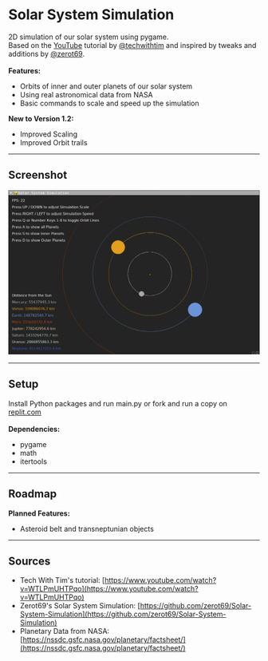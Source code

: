 # Solar System Simulation
2D simulation of our solar system using pygame. \
Based on the [YouTube](https://www.youtube.com/watch?v=WTLPmUHTPqo) tutorial by [@techwithtim](https://github.com/techwithtim/Python-Planet-Simulation) 
and inspired by tweaks and additions by [@zerot69](https://github.com/zerot69/Solar-System-Simulation). 
 \
  \
 **Features:**
 - Orbits of inner and outer planets of our solar system
 - Using real astronomical data from NASA
 - Basic commands to scale and speed up the simulation 

**New to Version 1.2:**
- Improved Scaling
- Improved Orbit trails

---

## Screenshot

![screenshot.png](https://raw.githubusercontent.com/kuranez/Solar-System-Simulation/refs/heads/main/screenshot/Screenshot-v1-2.png)

---

## Setup
Install Python packages and run main.py or fork and run a copy on [replit.com](https://replit.com/@kuranez/Solar-System-Simulation#main.py) \
 \
**Dependencies:**
- pygame
- math
- itertools

---

## Roadmap
**Planned Features:**
- Asteroid belt and transneptunian objects

---

## Sources

- Tech With Tim's tutorial: [https://www.youtube.com/watch?v=WTLPmUHTPqo](https://www.youtube.com/watch?v=WTLPmUHTPqo)
- Zerot69's Solar System Simulation: [https://github.com/zerot69/Solar-System-Simulation](https://github.com/zerot69/Solar-System-Simulation)
- Planetary Data from NASA: [https://nssdc.gsfc.nasa.gov/planetary/factsheet/](https://nssdc.gsfc.nasa.gov/planetary/factsheet/)
